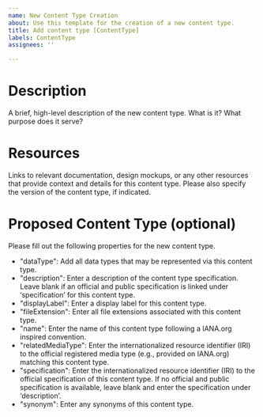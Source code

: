 ```yaml
---
name: New Content Type Creation
about: Use this template for the creation of a new content type.
title: Add content type [ContentType]
labels: ContentType
assignees: ''

---
```


# Description
A brief, high-level description of the new content type. What is it? What purpose does it serve?

# Resources
Links to relevant documentation, design mockups, or any other resources that provide context and details for this content type. Please also specify the version of the content type, if indicated.

# Proposed Content Type (optional)
Please fill out the following properties for the new content type.
-  "dataType": Add all data types that may be represented via this content type.
- "description": Enter a description of the content type specification. Leave blank if an official and public specification is linked under ‘specification’ for this content type.
-  "displayLabel": Enter a display label for this content type.
- "fileExtension": Enter all file extensions associated with this content type.
- "name": Enter the name of this content type following a IANA.org inspired convention.
- "relatedMediaType": Enter the internationalized resource identifier (IRI) to the official registered media type (e.g., provided on IANA.org) matching this content type.
- "specification": Enter the internationalized resource identifier (IRI) to the official specification of this content type. If no official and public specification is available, leave blank and enter the specification under ‘description’.
- "synonym": Enter any synonyms of this content type.
